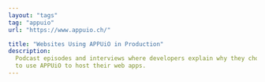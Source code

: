 ```yaml
---
layout: "tags"
tag: "appuio"
url: "https://www.appuio.ch/"

title: "Websites Using APPUiO in Production"
description:
  Podcast episodes and interviews where developers explain why they chose
  to use APPUiO to host their web apps.
---
```

